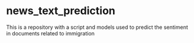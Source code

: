 # news_text_prediction
This is a repository with a script and models used to predict the sentiment in documents related to immigration
